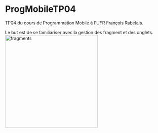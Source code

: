 # ProgMobileTP04
TP04 du cours de Programmation Mobile à l'UFR François Rabelais.

Le but est de se familiariser avec la gestion des fragment et des onglets.
<br/><img src="https://user-images.githubusercontent.com/58001080/114605064-fa684980-9c99-11eb-9750-fe753e83142d.gif" alt="fragments" width="300"/>

